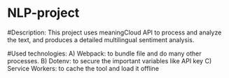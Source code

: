 # NLP-project

#Description:
This project uses meaningCloud API to process and analyze the text, and produces a detailed multilingual sentiment analysis.

#Used technologies:
A) Webpack: to bundle file and do many other processes.
B) Dotenv: to secure the important variables like API key
C) Service Workers: to cache the tool and load it offline

